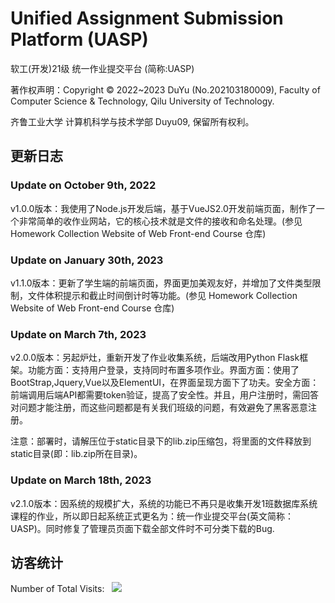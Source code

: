# Unified Assignment Submission Platform (UASP)
软工(开发)21级 统一作业提交平台 (简称:UASP)

著作权声明：Copyright &copy; 2022~2023 DuYu (No.202103180009), Faculty of Computer Science & Technology, Qilu University of Technology.

齐鲁工业大学 计算机科学与技术学部 Duyu09, 保留所有权利。

## 更新日志

### Update on October 9th, 2022

v1.0.0版本：我使用了Node.js开发后端，基于VueJS2.0开发前端页面，制作了一个非常简单的收作业网站，它的核心技术就是文件的接收和命名处理。(参见 Homework Collection Website of Web Front-end Course 仓库)


### Update on January 30th, 2023

v1.1.0版本：更新了学生端的前端页面，界面更加美观友好，并增加了文件类型限制，文件体积提示和截止时间倒计时等功能。(参见 Homework Collection Website of Web Front-end Course 仓库)

### Update on March 7th, 2023

v2.0.0版本：另起炉灶，重新开发了作业收集系统，后端改用Python Flask框架。功能方面：支持用户登录，支持同时布置多项作业。界面方面：使用了BootStrap,Jquery,Vue以及ElementUI，在界面呈现方面下了功夫。安全方面：前端调用后端API都需要token验证，提高了安全性。并且，用户注册时，需回答对问题才能注册，而这些问题都是有关我们班级的问题，有效避免了黑客恶意注册。

注意：部署时，请解压位于static目录下的lib.zip压缩包，将里面的文件释放到static目录(即：lib.zip所在目录)。

### Update on March 18th, 2023

v2.1.0版本：因系统的规模扩大，系统的功能已不再只是收集开发1班数据库系统课程的作业，所以即日起系统正式更名为：统一作业提交平台(英文简称：UASP)。同时修复了管理员页面下载全部文件时不可分类下载的Bug.


## 访客统计

<div>Number of Total Visits: &nbsp; <img src="https://visitor-badge.glitch.me/badge?page_id=Duyu09_ACS" /></div>

